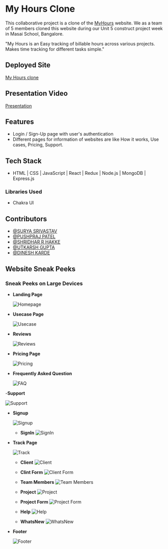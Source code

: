 # My Hours Clone

This collaborative project is a clone of the [MyHours](https://myhours.com) website. We as a team of 5 members cloned this website during our Unit 5 construct project week in Masai School, Bangalore.

"My Hours is an Easy tracking of billable hours across various projects. Makes time tracking for different tasks simple."

## Deployed Site

[My Hours clone](https://myhour.vercel.app/)

## Presentation Video

[Presentation](https://drive.google.com/file/d/1xeAxnoyrbHP_Ie3he3tu9YvY231YtAmm/view?usp=sharing)

## Features

- Login / Sign-Up page with user's authentication
- Different pages for information of websites are like How it works, Use cases, Pricing, Support.


## Tech Stack

- HTML | CSS | JavaScript | React | Redux | Node.js | MongoDB | Express.js

### Libraries Used

- Chakra UI

## Contributors

- [@SURYA SRIVASTAV](https://github.com/Surya9263)
- [@PUSHPRAJ PATEL](https://github.com/pushpraj15295)
- [@SHRIDHAR R HAKKE](https://github.com/Shridhar1998)
- [@UTKARSH GUPTA](https://github.com/utkarshqw)
- [@DINESH KARDE](https://github.com/captain-programming)

## Website Sneak Peeks

### Sneak Peeks on Large Devices

- **Landing Page**

  ![Homepage](./Website%20sneak%20peeks/Homepage.png?raw=true)

- **Usecase Page**

  ![Usecase](./Website%20sneak%20peeks/Usecase.png?raw=true)

- **Reviews**

  ![Reviews](./Website%20sneak%20peeks/Reviews.png?raw=true)

- **Pricing Page**

  ![Pricing](./Website%20sneak%20peeks/Pricing.png?raw=true)

- **Frequently Asked Question**

  ![FAQ](./Website%20sneak%20peeks/FAQ.png?raw=true)

-**Support**

![Support](./Website%20sneak%20peeks/Support.png?raw=true)

- **Signup**

  ![Signup](./Website%20sneak%20peeks/SignUp.png?raw=true)

  - **SignIn**
    ![SignIn](./Website%20sneak%20peeks/SignIn.png?raw=true)

- **Track Page**

  ![Track](./Website%20sneak%20peeks/Track.png)

  - **Client**
    ![Client](./Website%20sneak%20peeks/Client.png)

  - **Clint Form**
    ![Client Form](./Website%20sneak%20peeks/ClientForm.png)

  - **Team Members**
    ![Team Members](./Website%20sneak%20peeks/TeamMembers.png)

  - **Project**
    ![Project](./Website%20sneak%20peeks/project.png)

  - **Project Form**
    ![Project Form](./Website%20sneak%20peeks/projectform.png)

  - **Help**
    ![Help ](./Website%20sneak%20peeks/helps.png)

  - **WhatsNew**
    ![WhatsNew ](./Website%20sneak%20peeks/whatnew.png)

- **Footer**

  ![Footer](./Website%20sneak%20peeks/Footer.png?raw=true)
